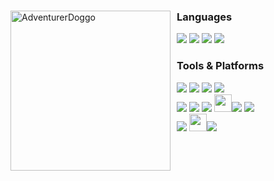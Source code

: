 <div align="left">
  <img width="256" height="256" alt="AdventurerDoggo" src="https://github.com/user-attachments/assets/4a555fb2-d97e-49ea-aace-efeade7a49fc" align="left" style="margin-right:10px;"/>
  


  <p>
    <h3>Languages</h3>
    <img src="https://img.shields.io/badge/C++17-%2300599C.svg?style=for-the-badge&logo=c%2B%2B&logoColor=white"/>
    <img src="https://img.shields.io/badge/C++20-%2300599C.svg?style=for-the-badge&logo=c%2B%2B&logoColor=white"/>
    <img src="https://img.shields.io/badge/C-%23A8B9CC.svg?style=for-the-badge&logo=c&logoColor=white"/>
    <img src="https://img.shields.io/badge/c%23-%23512BD4.svg?style=for-the-badge&logo=csharp&logoColor=white"/>
  </p>
  
  <p>
    <h3>Tools & Platforms</h3>
    <img src="https://img.shields.io/badge/aseprite-%23FFFFFF.svg?style=for-the-badge&logo=aseprite&logoColor=red"/>
    <img src="https://img.shields.io/badge/unity-%23000000.svg?style=for-the-badge&logo=unity&logoColor=white"/>
    <img src="https://img.shields.io/badge/Godot-%23FFFFFF.svg?style=for-the-badge&logo=godot-engine"/>
    <img src="https://img.shields.io/badge/Unreal%20Engine-%23313131.svg?style=for-the-badge&logo=unrealengine&logoColor=white"/>
  <br>
    <img src="https://img.shields.io/badge/Git-F05032?style=for-the-badge&logo=Git&logoColor=white"/>
    <img src="https://img.shields.io/badge/steam-%23000000.svg?style=for-the-badge&logo=steam&logoColor=white"/>
    <img src="https://img.shields.io/badge/Vercel-%23000000.svg?style=for-the-badge&logo=vercel&logoColor=white"/>
    <img src="https://static.wikia.nocookie.net/logopedia/images/2/2c/Directxxiiultimate.png/revision/latest/scale-to-width-down/48?cb=20200728180301" width="28"/><img src="https://img.shields.io/badge/DirectX-000000?style=for-the-badge&logoColor=black"/>
    <img src="https://img.shields.io/badge/cuda-ffffff.svg?style=for-the-badge&logo=nVIDIA&logoColor=green"/>
  <br>
    <img src="https://img.shields.io/badge/wireshark-%23549bff.svg?style=for-the-badge&logo=wireshark&logoColor=white"/>
    <img src="https://nmap.org/images/sitelogo.png" height="28"/><img src="https://img.shields.io/badge/NPCAP-2D0F4B?style=for-the-badge&logoColor=000000"/>
  </p>
</div>

